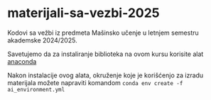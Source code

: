 # materijali-sa-vezbi-2025

Kodovi sa vežbi iz predmeta Mašinsko učenje u letnjem semestru akademske 2024/2025.

Savetujemo da za instaliranje biblioteka na ovom kursu korisite alat [anaconda](https://docs.conda.io/projects/conda/en/stable/index.html)

Nakon instalacije ovog alata, okruženje koje je korišćenjo za izradu materijala možete napraviti komandom `conda env create -f ai_environment.yml`